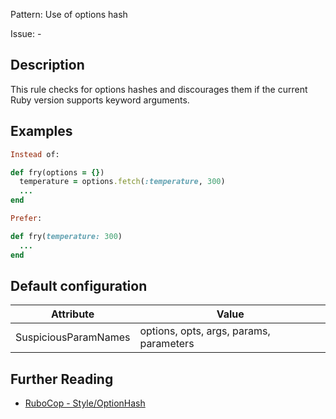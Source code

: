 Pattern: Use of options hash

Issue: -

## Description

This rule checks for options hashes and discourages them if the current Ruby version supports keyword arguments.

## Examples

```ruby
Instead of:

def fry(options = {})
  temperature = options.fetch(:temperature, 300)
  ...
end

Prefer:

def fry(temperature: 300)
  ...
end
```

## Default configuration

Attribute | Value
--- | ---
SuspiciousParamNames | options, opts, args, params, parameters

## Further Reading

* [RuboCop - Style/OptionHash](https://docs.rubocop.org/rubocop/cops_style.html#styleoptionhash)
